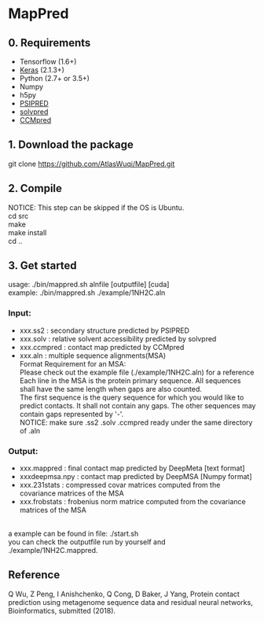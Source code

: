 # MapPred

## 0. Requirements
* Tensorflow (1.6+)<br />
* [Keras](https://keras.io/) (2.1.3+)<br />
* Python (2.7+ or 3.5+) <br />
* Numpy <br />
* h5py <br />
* [PSIPRED](http://bioinfadmin.cs.ucl.ac.uk/downloads/psipred/) <br />
* [solvpred](http://bioinfadmin.cs.ucl.ac.uk/downloads/MetaPSICOV/) <br />
* [CCMpred](https://github.com/soedinglab/CCMpred) <br />

## 1. Download the package
git clone https://github.com/AtlasWuqi/MapPred.git <br />

## 2. Compile
NOTICE: This step can be skipped if the OS is Ubuntu. <br />
cd src <br />
make <br />
make install <br />
cd .. <br />

## 3. Get started
usage: ./bin/mappred.sh alnfile [outputfile] [cuda] <br />
example: ./bin/mappred.sh ./example/1NH2C.aln <br />

### Input:
* xxx.ss2     : secondary structure predicted by PSIPRED <br />
* xxx.solv    : relative solvent accessibility predicted by solvpred <br />
* xxx.ccmpred : contact map predicted by CCMpred <br />
* xxx.aln     : multiple sequence alignments(MSA) <br />
Format Requirement for an MSA: <br />
Please check out the example file (./example/1NH2C.aln) for a reference <br />
Each line in the MSA is the protein primary sequence. All sequences shall have the same length when gaps are also counted. <br /> 
The first sequence is the query sequence for which you would like to predict contacts. It shall not contain any gaps. The other sequences may contain gaps represented by '-'. <br />
NOTICE: make sure .ss2 .solv .ccmpred ready under the same directory of .aln <br />

### Output:
* xxx.mappred    : final contact map predicted by DeepMeta [text format] <br />
* xxxdeepmsa.npy : contact map predicted by DeepMSA [Numpy format] <br />
* xxx.231stats   : compressed covar matrices computed from the covariance matrices of the MSA <br />
* xxx.frobstats  : frobenius norm matrice computed from the covariance matrices of the MSA <br />
<br />
a example can be found in file: ./start.sh<br />
you can check the outputfile run by yourself and ./example/1NH2C.mappred.<br />

## Reference
Q Wu, Z Peng, I Anishchenko, Q Cong, D Baker, J Yang, Protein contact prediction using metagenome sequence data and residual neural networks, Bioinformatics, submitted (2018).<br />
